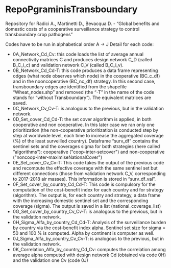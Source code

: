 # RepoPgraminisTransboundary
Repository for Radici A., Martinetti D., Bevacqua D. -  “Global benefits and domestic costs of a cooperative surveillance strategy to control transboundary crop pathogens”

Codes have to be run in alphabetical order A -> J
Detail for each code:
-	0A_Network_Cd_Cv: this code loads the list of average annual connectivity matrices C and produces design network C_D (called B_C_i_c) and validation network C_V (called B_C_i_v).
-	0B_Network_Cd_Cd-T: this code produces a data frame representing odges (what node observes which node) in the cooperative (BC_c_df) and in the nooncoperative (BC_nc_df) strategy. In this second case, transboundary edges are identified from the shapefile “Wheat_nodes.shp” and removed (the “-T” in the name of the code stands for “without Transboundary”). The equivalent matrices are saved.
-	0C_Network_Cv_Cv-T: is analogous to the previous, but in the validation network.
-	0D_Set_cover_Cd_Cd-T: the set cover algorithm is applied, in both cooperative and non cooperative. In this later case we ran only one prioritization (the non-cooperative prioritization is conducted step by step at worldwide level, each time to increase the aggregated coverage (%) of the least surveilled country). Dataframe “surv_df” contains the  sentinel sets and the coverages sigma for both strategies (here called “algorithms”): cooperative ("coop-inter-setcover") and non-cooperative ("noncoop-inter-maximiseNationalCover")
-	0E_Set_cover_Cv_Cv-T: This code takes the output of the previous code and recompute the effective coverage with the same sentinel set but different connections (those from validation network C_V, corresponding to 2017-2018 air masses). This information is stored in “surv_df_val”.
-	0F_Set_cover_by_country_Cd_Cd-T: This code is compulsory for the computation of the cost-benefit index for each country and for strategy (algorithm). The output is, for each country and strategy, a data frame with the increasing domestic sentinel set and the corresponding coverage (sigma). The output is saved in a list (national_coverage_list)
-	0G_Set_cover_by_country_Cv_Cv-T: is analogous to the previous, but in the validation network.
-	0H_Sigma_Alfa_by_country_Cd_Cd-T: Analysis of the surveillance burden by country via the cost-benefit index alpha. Sentinel set size for sigma = 50 and 100 % is computed. Alpha by continent is computer as well.
-	0J_Sigma_Alfa_by_country_Cv_Cv-T: is analogous to the previous, but in the validation network.
-	0K_Correlation_Alfa_by_country_Cd_Cv: computes the correlation among average alpha computed with design network Cd (obtained via code 0H) and the validation one Cv (code 0J)

